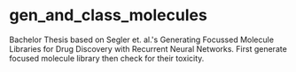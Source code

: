 # gen_and_class_molecules
Bachelor Thesis based on Segler et. al.'s Generating Focussed Molecule Libraries for Drug Discovery with Recurrent Neural Networks.
First generate focused molecule library then check for their toxicity.
